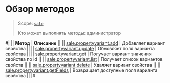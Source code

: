 # Обзор методов

> Scope: [`sale`](../../scopes/permissions.md)
>
> Кто может выполнять методы: администратор

#|
|| **Метод** | **Описание** ||
|| [sale.propertyvariant.add](./sale-property-variant-add.md) | Добавляет вариант свойства ||
|| [sale.propertyvariant.update](./sale-property-variant-update.md) | Обновляет поля варианта свойства ||
|| [sale.propertyvariant.get](./sale-property-variant-get.md) | Получает вариант значения свойства по id ||
|| [sale.propertyvariant.list](./sale-property-variant-list.md) | Получает список вариантов свойств ||
|| [sale.propertyvariant.delete](./sale-property-variant-delete.md) | Удаляет вариант свойства ||
|| [sale.propertyvariant.getFields](./sale-property-variant-get-fields.md) | Возвращает доступные поля варианта свойства ||
|#